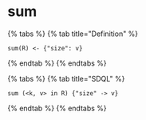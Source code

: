 # sum

{% tabs %}
{% tab title="Definition" %}
```
sum(R) <- {"size": v}
```
{% endtab %}
{% endtabs %}

{% tabs %}
{% tab title="SDQL" %}
```
sum (<k, v> in R) {"size" -> v}
```
{% endtab %}
{% endtabs %}
